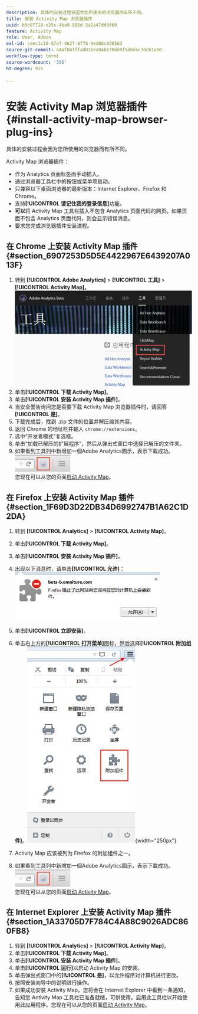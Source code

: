 ```yaml
---
description: 具体的安装过程会因为您所使用的浏览器而有所不同。
title: 安装 Activity Map 浏览器插件
uuid: b5c07718-e25c-4ba9-885d-3a2a47dd9f60
feature: Activity Map
role: User, Admin
exl-id: ceec1c10-57e7-462f-8f78-9ed86c938563
source-git-commit: a4af84fffad816ea94b170de0f5d8cbc7dc61a50
workflow-type: tm+mt
source-wordcount: '395'
ht-degree: 91%

---
```


# 安装 Activity Map 浏览器插件{#install-activity-map-browser-plug-ins}

具体的安装过程会因为您所使用的浏览器而有所不同。

Activity Map 浏览器插件：

* 作为 Analytics 页面标签而手动插入。
* 通过浏览器工具栏中的按钮或菜单项启动。
* 只兼容以下桌面浏览器的最新版本：Internet Explorer、Firefox 和 Chrome。
* 支持&#x200B;**[!UICONTROL 请记住我的登录信息]**&#x200B;功能。
* **可以**&#x200B;将 Activity Map 工具栏插入不包含 Analytics 页面代码的网页。如果页面不包含 Analytics 页面代码，则会显示错误消息。
* 要求您完成浏览器插件安装进程。

## 在 Chrome 上安装 Activity Map 插件 {#section_6907253D5D5E4422967E6439207A013F}

1. 转到 **[!UICONTROL Adobe Analytics]** > **[!UICONTROL 工具]** > **[!UICONTROL Activity Map]**。![](assets/install_am.png)
1. 单击&#x200B;**[!UICONTROL 下载 Activity Map]**。
1. 单击&#x200B;**[!UICONTROL 安装 Activity Map 插件]**。
1. 当安全警告询问您是否要下载 Activity Map 浏览器插件时，请回答&#x200B;**[!UICONTROL 是]**。
1. 下载完成后，找到 .zip 文件的位置并解压缩其内容。
1. 返回 Chrome 的地址栏并输入 `chrome://extensions`。
1. 选中“开发者模式”复选框。
1. 单击“加载已解压的扩展程序”，然后从弹出式窗口中选择已解压的文件夹。
1. 如果看到工具列中新增加一個Adobe Analytics圖示，表示下載成功。 <br/><img src="./assets/an_icon.png" width="150px"/><br/>您现在可以从您的页面[启动 Activity Map](/help/analyze/activity-map/activitymap-getting-started/activitymap-getting-started-users/activitymap-launch.md)。

## 在 Firefox 上安装 Activity Map 插件 {#section_1F69D3D22DB34D6992747B1A62C1D2DA}

1. 转到 **[!UICONTROL Analytics]** > **[!UICONTROL Activity Map]**。

1. 单击&#x200B;**[!UICONTROL 下载 Activity Map]**。
1. 单击&#x200B;**[!UICONTROL 安装 Activity Map 插件]**。
1. 出现以下消息时，请单击&#x200B;**[!UICONTROL 允许]**：![](assets/firefox_install2.png)
1. 单击&#x200B;**[!UICONTROL 立即安装]**。
1. 单击右上方的&#x200B;**[!UICONTROL 打开菜单]**&#x200B;图标，然后选择&#x200B;**[!UICONTROL 附加组件]**。![](assets/firefox_install3.png){width="250px"}
1. Activity Map 应该被列为 Firefox 的附加组件之一。
1. 如果看到工具列中新增加一個Adobe Analytics圖示，表示下載成功。 <br/><img src="./assets/an_icon.png" width="150px"/><br/>您现在可以从您的页面[启动 Activity Map](/help/analyze/activity-map/activitymap-getting-started/activitymap-getting-started-users/activitymap-launch.md)。

## 在 Internet Explorer 上安装 Activity Map 插件 {#section_1A33705D7F784C4A88C9026ADC860FB8}

1. 转到 **[!UICONTROL Analytics]** > **[!UICONTROL Activity Map]**。
1. 单击&#x200B;**[!UICONTROL 下载 Activity Map]**。
1. 单击&#x200B;**[!UICONTROL 安装 Activity Map 插件]**。
1. 单击&#x200B;**[!UICONTROL 运行]**&#x200B;以启动 Activity Map 的安装。
1. 单击弹出式窗口中的&#x200B;**[!UICONTROL 是]**，以允许程序对计算机进行更改。
1. 按照安装向导中的说明进行操作。
1. 如果成功安装 Activity Map，您将会在 Internet Explorer 中看到一条通知，告知您 Activity Map 工具栏已准备就绪，可供使用。启用此工具栏以开始使用此应用程序。您现在可以从您的页面[启动 Activity Map](/help/analyze/activity-map/activitymap-getting-started/activitymap-getting-started-users/activitymap-launch.md)。
